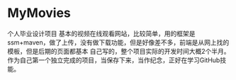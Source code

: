 ﻿# MyMovies

个人毕业设计项目
基本的视频在线观看网站，比较简单，用的框架是ssm+maven，做了上传，没有做下载功能，但是好像差不多，前端是从网上找的模板，但是后期的页面都基本
自己写的，整个项目实际的开发时间大概2个半月。作为自己第一个独立完成的项目，当保存下来，当作纪念，正好在学习GitHub技能。
